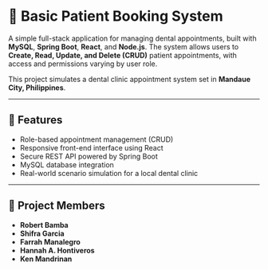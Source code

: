 # 🦷 Basic Patient Booking System

A simple full-stack application for managing dental appointments, built with **MySQL**, **Spring Boot**, **React**, and **Node.js**. The system allows users to **Create, Read, Update, and Delete (CRUD)** patient appointments, with access and permissions varying by user role.

This project simulates a dental clinic appointment system set in **Mandaue City, Philippines**.

---

## 📌 Features
- Role-based appointment management (CRUD)
- Responsive front-end interface using React
- Secure REST API powered by Spring Boot
- MySQL database integration
- Real-world scenario simulation for a local dental clinic

---

## 👥 Project Members
- **Robert Bamba**
- **Shifra Garcia**
- **Farrah Manalegro**
- **Hannah A. Hontiveros**
- **Ken Mandrinan**
